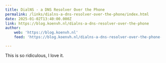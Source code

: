 ```yaml
---
title: DialNS - a DNS Resolver Over the Phone
permalink: /links/dialns-a-dns-resolver-over-the-phone/index.html
date: 2025-01-02T13:40:00.000Z
link: https://blog.koenvh.nl/dialns-a-dns-resolver-over-the-phone
author:
    web: 'https://blog.koenvh.nl'
    feed: 'https://blog.koenvh.nl/dialns-a-dns-resolver-over-the-phone-cm59s1lyu001t09l46hjd38m9/rss.xml'

---
```


This is so ridiculous, I love it.